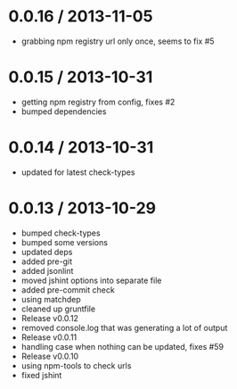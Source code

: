 
0.0.16 / 2013-11-05
==================

  * grabbing npm registry url only once, seems to fix #5

0.0.15 / 2013-10-31
==================

  * getting npm registry from config, fixes #2
  * bumped dependencies

0.0.14 / 2013-10-31
==================

  * updated for latest check-types

0.0.13 / 2013-10-29
==================

  * bumped check-types
  * bumped some versions
  * updated deps
  * added pre-git
  * added jsonlint
  * moved jshint options into separate file
  * added pre-commit check
  * using matchdep
  * cleaned up gruntfile
  * Release v0.0.12
  * removed console.log that was generating a lot of output
  * Release v0.0.11
  * handling case when nothing can be updated, fixes #59
  * Release v0.0.10
  * using npm-tools to check urls
  * fixed jshint
